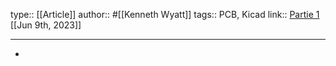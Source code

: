 type:: [[Article]]
author:: #[[Kenneth Wyatt]]
tags:: PCB, Kicad
link:: [Partie 1](https://www.edn.com/design-pcbs-for-emi-part-1-how-signals-move/)
[[Jun 9th, 2023]]
***

-